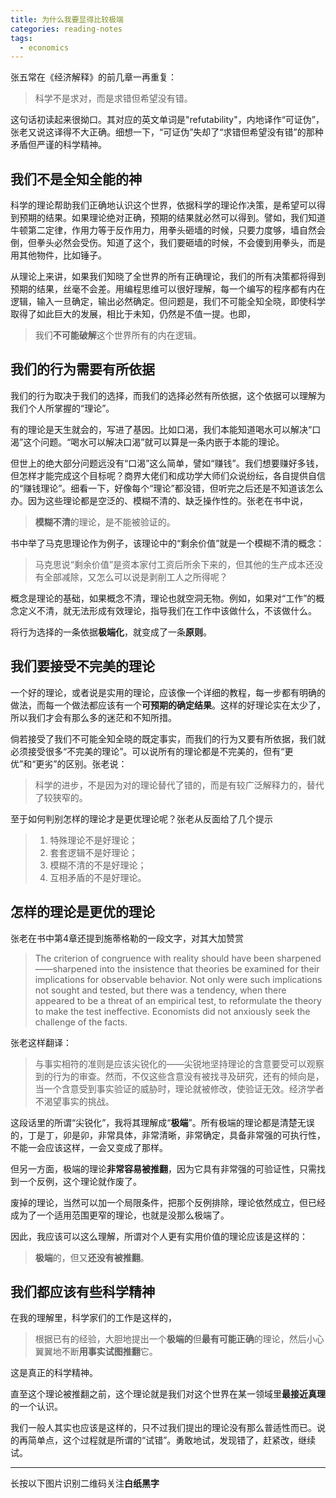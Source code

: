```yaml
---
title: 为什么我要显得比较极端
categories: reading-notes
tags:
  - economics
---
```


张五常在《经济解释》的前几章一再重复：

> 科学不是求对，而是求错但希望没有错。

这句话初读起来很拗口。其对应的英文单词是"refutability"，内地译作“可证伪”，张老又说这译得不大正确。细想一下，“可证伪”失却了“求错但希望没有错”的那种矛盾但严谨的科学精神。

## 我们不是全知全能的神

科学的理论帮助我们正确地认识这个世界，依据科学的理论作决策，是希望可以得到预期的结果。如果理论绝对正确，预期的结果就必然可以得到。譬如，我们知道牛顿第二定律，作用力等于反作用力，用拳头砸墙的时候，只要力度够，墙自然会倒，但拳头必然会受伤。知道了这个，我们要砸墙的时候，不会傻到用拳头，而是用其他物件，比如锤子。

从理论上来讲，如果我们知晓了全世界的所有正确理论，我们的所有决策都将得到预期的结果，丝毫不会差。用编程思维可以很好理解，每一个编写的程序都有内在逻辑，输入一旦确定，输出必然确定。但问题是，我们不可能全知全晓，即使科学取得了如此巨大的发展，相比于未知，仍然是不值一提。也即，

> 我们**不可能破解**这个世界所有的内在逻辑。

## 我们的行为需要有所依据

我们的行为取决于我们的选择，而我们的选择必然有所依据，这个依据可以理解为我们个人所掌握的“理论”。

有的理论是天生就会的，写进了基因。比如口渴，我们本能知道喝水可以解决“口渴”这个问题。“喝水可以解决口渴”就可以算是一条内嵌于本能的理论。

但世上的绝大部分问题远没有“口渴”这么简单，譬如“赚钱”。我们想要赚好多钱，但怎样才能完成这个目标呢？商界大佬们和成功学大师们众说纷纭，各自提供自信的“赚钱理论”。细看一下，好像每个“理论”都没错，但听完之后还是不知道该怎么办。因为这些理论都是空泛的、模糊不清的、缺乏操作性的。张老在书中说，

> **模糊不清**的理论，是不能被验证的。

书中举了马克思理论作为例子，该理论中的“剩余价值”就是一个模糊不清的概念：

> 马克思说“剩余价值”是资本家付工资后所余下来的，但其他的生产成本还没有全部减除，又怎么可以说是剥削工人之所得呢？

概念是理论的基础，如果概念不清，理论也就空洞无物。例如，如果对“工作”的概念定义不清，就无法形成有效理论，指导我们在工作中该做什么，不该做什么。

将行为选择的一条依据**极端化**，就变成了一条**原则**。

## 我们要接受不完美的理论

一个好的理论，或者说是实用的理论，应该像一个详细的教程，每一步都有明确的做法，而每一个做法都应该有一个**可预期的确定结果**。这样的好理论实在太少了，所以我们才会有那么多的迷茫和不知所措。

倘若接受了我们不可能全知全晓的既定事实，而我们的行为又要有所依据，我们就必须接受很多“不完美的理论”。可以说所有的理论都是不完美的，但有“更优”和“更劣”的区别。张老说：

> 科学的进步，不是因为对的理论替代了错的，而是有较广泛解释力的，替代了较狭窄的。

至于如何判别怎样的理论才是更优理论呢？张老从反面给了几个提示

> 1. 特殊理论不是好理论；
> 2. 套套逻辑不是好理论；
> 3. 模糊不清的不是好理论；
> 4. 互相矛盾的不是好理论。

## 怎样的理论是更优的理论

张老在书中第4章还提到施蒂格勒的一段文字，对其大加赞赏

> The criterion of congruence with reality should have been sharpened——sharpened into the insistence that theories be examined for their implications for observable behavior. Not only were such implications not sought and tested, but there was a tendency, when there appeared to be a threat of an empirical test, to reformulate the theory to make the test ineffective. Economists did not anxiously seek the challenge of the facts.

张老这样翻译：

> 与事实相符的准则是应该尖锐化的——尖锐地坚持理论的含意要受可以观察到的行为的审查。然而，不仅这些含意没有被找寻及研究，还有的倾向是，当一个含意受到事实验证的威胁时，理论就被修改，使验证无效。经济学者不渴望事实的挑战。

这段话里的所谓“尖锐化”，我将其理解成“**极端**”。所有极端的理论都是清楚无误的，丁是丁，卯是卯，非常具体，非常清晰，非常确定，具备非常强的可执行性，不能一会应该这样，一会又变成了那样。

但另一方面，极端的理论**非常容易被推翻**，因为它具有非常强的可验证性，只需找到一个反例，这个理论就作废了。

废掉的理论，当然可以加一个局限条件，把那个反例排除，理论依然成立，但已经成为了一个适用范围更窄的理论，也就是没那么极端了。

因此，我应该可以这么理解，所谓对个人更有实用价值的理论应该是这样的：

> **极端**的，但又**还没有被推翻**。

## 我们都应该有些科学精神

在我的理解里，科学家们的工作是这样的，

> 根据已有的经验，大胆地提出一个**极端的**但**最有可能正确**的理论，然后小心翼翼地不断**用事实试图推翻**它。

这是真正的科学精神。

直至这个理论被推翻之前，这个理论就是我们对这个世界在某一领域里**最接近真理**的一个认识。

我们一般人其实也应该是这样的，只不过我们提出的理论没有那么普适性而已。说的再简单点，这个过程就是所谓的“试错”。勇敢地试，发现错了，赶紧改，继续试。

----
长按以下图片识别二维码关注**白纸黑字**
